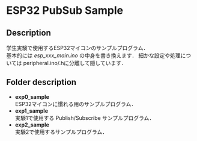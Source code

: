 # ESP32 PubSub Sample

## Description
学生実験で使用するESP32マイコンのサンプルプログラム．  
基本的には *esp_xxx_main.ino* の中身を書き換えます．
細かな設定や処理については peripheral.ino/.hに分離して隠しています．

## Folder description
- **exp0_sample**  
ESP32マイコンに慣れる用のサンプルプログラム．
- **exp1_sample**  
実験1で使用する Publish/Subscribe サンプルプログラム．
- **exp2_sample**  
実験2で使用するサンプルプログラム．